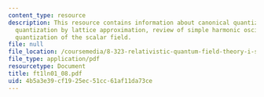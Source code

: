 ```yaml
---
content_type: resource
description: This resource contains information about canonical quantization, field
  quantization by lattice approximation, review of simple harmonic oscillator and
  quantization of the scalar field.
file: null
file_location: /coursemedia/8-323-relativistic-quantum-field-theory-i-spring-2008/4b5a3e39cf1925ec51cc61af11da73ce_ft1ln01_08.pdf
file_type: application/pdf
resourcetype: Document
title: ft1ln01_08.pdf
uid: 4b5a3e39-cf19-25ec-51cc-61af11da73ce
---
```

